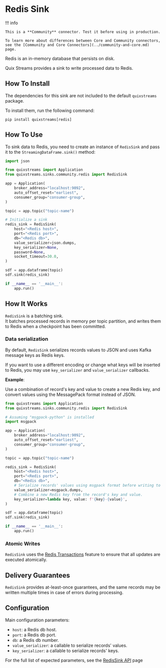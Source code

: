 # Redis Sink

!!! info

    This is a **Community** connector. Test it before using in production.

    To learn more about differences between Core and Community connectors, see the [Community and Core Connectors](../community-and-core.md) page.

Redis is an in-memory database that persists on disk.

Quix Streams provides a sink to write processed data to Redis.

## How To Install

The dependencies for this sink are not included to the default `quixstreams` package.

To install them, run the following command:

```commandline
pip install quixstreams[redis]
```

## How To Use

To sink data to Redis, you need to create an instance of `RedisSink` and pass
it to the `StreamingDataFrame.sink()` method:

```python
import json

from quixstreams import Application
from quixstreams.sinks.community.redis import RedisSink

app = Application(
    broker_address="localhost:9092",
    auto_offset_reset="earliest",
    consumer_group="consumer-group",
)

topic = app.topic("topic-name")

# Initialize a sink
redis_sink = RedisSink(
    host="<Redis host>",
    port="<Redis port>",
    db="<Redis db>",
    value_serializer=json.dumps,
    key_serializer=None,
    password=None,
    socket_timeout=30.0,
)

sdf = app.dataframe(topic)
sdf.sink(redis_sink)

if __name__ == '__main__':
    app.run()
```

## How It Works

`RedisSink` is a batching sink.  
It batches processed records in memory per topic partition, and writes them to Redis
when a checkpoint has been committed.

### Data serialization

By default, `RedisSink` serializes records values to JSON and uses Kafka message keys as
Redis keys.

If you want to use a different encoding or change what keys will be inserted to Redis,
you may use `key_serializer` and `value_serializer` callbacks.

**Example**:

Use a combination of record's key and value to create a new Redis key, 
and convert values using the MessagePack format instead of JSON.

```python
from quixstreams import Application
from quixstreams.sinks.community.redis import RedisSink

# Assuming "msgpack-python" is installed
import msgpack

app = Application(
    broker_address="localhost:9092",
    auto_offset_reset="earliest",
    consumer_group="consumer-group",
)

topic = app.topic("topic-name")

redis_sink = RedisSink(
    host="<Redis host>",
    port="<Redis port>",
    db="<Redis db>",
    # Serialize records' values using msgpack format before writing to Redis
    value_serializer=msgpack.dumps,
    # Combine a new Redis key from the record's key and value.
    key_serializer=lambda key, value: f'{key}-{value}',
)

sdf = app.dataframe(topic)
sdf.sink(redis_sink)

if __name__ == '__main__':
    app.run()
```

### Atomic Writes

`RedisSink`
uses the [Redis Transactions](https://redis.io/docs/latest/develop/interact/transactions/)
feature to ensure that all updates are executed atomically.

## Delivery Guarantees

`RedisSink` provides at-least-once guarantees, and the same records may be written
multiple times in case of errors during processing.

## Configuration

Main configuration parameters:

- `host`: a Redis db host.
- `port`: a Redis db port.
- `db`: a Redis db number.
- `value_serializer`: a callable to serialize records' values.
- `key_serializer`: a callable to serialize records' keys.

For the full list of expected parameters, see
the [RedisSink API](../../api-reference/sinks.md#redissink) page
